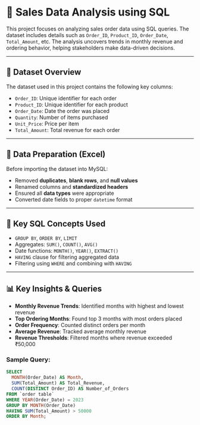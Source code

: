 # 🛒 Sales Data Analysis using SQL

This project focuses on analyzing sales order data using SQL queries. The dataset includes details such as `Order_ID`, `Product_ID`, `Order_Date`, `Total_Amount`, etc. The analysis uncovers trends in monthly revenue and ordering behavior, helping stakeholders make data-driven decisions.

---

## 📌 Dataset Overview

The dataset used in this project contains the following key columns:

- `Order_ID`: Unique identifier for each order  
- `Product_ID`: Unique identifier for each product  
- `Order_Date`: Date the order was placed  
- `Quantity`: Number of items purchased  
- `Unit_Price`: Price per item  
- `Total_Amount`: Total revenue for each order

---

## 🔧 Data Preparation (Excel)

Before importing the dataset into MySQL:

- Removed **duplicates**, **blank rows**, and **null values**
- Renamed columns and **standardized headers**
- Ensured all **data types** were appropriate
- Converted date fields to proper `datetime` format

---

## 🧠 Key SQL Concepts Used

- `GROUP BY`, `ORDER BY`, `LIMIT`  
- Aggregates: `SUM()`, `COUNT()`, `AVG()`  
- Date functions: `MONTH()`, `YEAR()`, `EXTRACT()`  
- `HAVING` clause for filtering aggregated data  
- Filtering using `WHERE` and combining with `HAVING`  

---

## 📊 Key Insights & Queries

- **Monthly Revenue Trends**: Identified months with highest and lowest revenue  
- **Top Ordering Months**: Found top 3 months with most orders placed  
- **Order Frequency**: Counted distinct orders per month  
- **Average Revenue**: Tracked average monthly revenue  
- **Revenue Thresholds**: Filtered months where revenue exceeded ₹50,000

### Sample Query:
```sql
SELECT 
  MONTH(Order_Date) AS Month,
  SUM(Total_Amount) AS Total_Revenue,
  COUNT(DISTINCT Order_ID) AS Number_of_Orders
FROM `order table`
WHERE YEAR(Order_Date) = 2023
GROUP BY MONTH(Order_Date)
HAVING SUM(Total_Amount) > 50000
ORDER BY Month;
